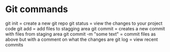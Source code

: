 # Git commands

git init = create a new git repo
git status = view the changes to your project code
git add = add files to stagging area
git commit = creates a new commit with files from staging area
git commit -m "some text" = commit files as above but with a comment on what the changes are
git log = view recent commits
